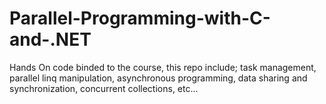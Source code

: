 # Parallel-Programming-with-C-and-.NET
Hands On code binded to the course, this repo include; task management, parallel linq manipulation, asynchronous programming, data sharing and synchronization, concurrent collections, etc...
